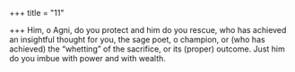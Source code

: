 +++
title = "11"

+++
Him, o Agni, do you protect and him do you rescue, who has achieved  an insightful thought for you, the sage poet, o champion,
or (who has achieved) the “whetting” of the sacrifice, or its (proper)  outcome. Just him do you imbue with power and with wealth.